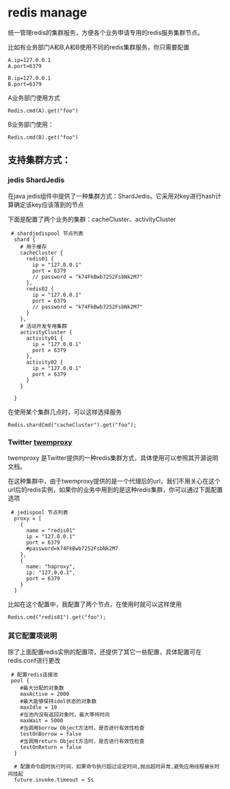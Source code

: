 # redis manage

统一管理redis的集群服务，方便各个业务申请专用的redis服务集群节点。

比如有业务部门A和B,A和B使用不同的redis集群服务，你只需要配置

    A.ip=127.0.0.1
    A.port=6379

    B.ip=127.0.0.1
    B.port=6379

A业务部门使用方式

    Redis.cmd(A).get("foo")
    
B业务部门使用：
    
    Redis.cmd(B).get("foo")


## 支持集群方式：

### jedis ShardJedis
 
在java jedis组件中提供了一种集群方式：ShardJedis。它采用对key进行hash计算确定该key应该落到的节点

下面是配置了两个业务的集群：cacheCluster、activityCluster

     # shardjedispool 节点列表
      shard {
        # 用于缓存
        cacheCluster {
          redis01 {
            ip = "127.0.0.1"
            port = 6379
            // password = "k74FkBwb7252FsbNk2M7"
          },
          redis02 {
            ip = "127.0.0.1"
            port = 6379
            // password = "k74FkBwb7252FsbNk2M7"
          }
        },
        # 活动开发专用集群
        activityCluster {
          activity01 {
            ip = "127.0.0.1"
            port = 6379
          },
          activity02 {
            ip = "127.0.0.1"
            port = 6379
          }
        }

      }

在使用某个集群几点时，可以这样选择服务
    
    Redis.shardCmd("cacheCluster").get("foo");

 
### Twitter [twemproxy](https://github.com/WangJunTYTL/twemproxy)

twemproxy 是Twitter提供的一种redis集群方式，具体使用可以参照其开源说明文档。

在这种集群中，由于twemproxy提供的是一个代理后的url，我们不用关心在这个url后的redis实例，如果你的业务中用到的是这种redis集群，你可以通过下面配置选项

     # jedispool 节点列表
      proxy = [
        {
          name = "redis01"
          ip = "127.0.0.1"
          port = 6379
          #password=k74FkBwb7252FsbNk2M7
        },
        {
          name: "haproxy",
          ip: "127.0.0.1",
          port = 6379
        }
      ]
    
比如在这个配置中，我配置了两个节点，在使用时就可以这样使用
    
    Redis.cmd("redis01").get("foo");


### 其它配置项说明

除了上面配置redis实例的配置项，还提供了其它一些配置，具体配置可在redis.conf进行更改

```
 # 配置redis连接池
 pool {
    #最大分配的对象数
    maxActive = 2000
    #最大能够保持idel状态的对象数
    maxIdle = 10
    #当池内没有返回对象时，最大等待时间
    maxWait = 5000
    #当调用borrow Object方法时，是否进行有效性检查
    testOnBorrow = false
    #当调用return Object方法时，是否进行有效性检查
    testOnReturn = false
  }

  # 配置命令超时执行时间，如果命令执行超过设定时间,抛出超时异常,避免应用线程被长时间挂起
  future.invoke.timeout = 5s

```






